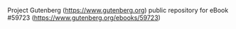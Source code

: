 Project Gutenberg (https://www.gutenberg.org) public repository for
eBook #59723 (https://www.gutenberg.org/ebooks/59723)
